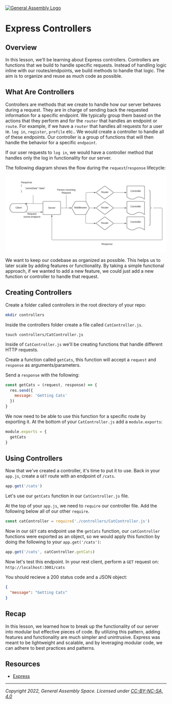 [![General Assembly Logo](https://ga-dash.s3.amazonaws.com/production/assets/logo-9f88ae6c9c3871690e33280fcf557f33.png)](https://generalassemb.ly)

# Express Controllers

## Overview

In this lesson, we'll be learning about Express controllers. Controllers are functions that we build to handle specific requests. Instead of handling logic inline with our routes/endpoints, we build methods to handle that logic. The aim is to organize and reuse as much code as possible.

## What Are Controllers

Controllers are methods that we create to handle how our server behaves during a request. They are in charge of sending back the requested information for a specific endpoint. We typically group them based on the actions that they perform and for the `router` that handles an endpoint or `route`. For example, if we have a `router` that handles all requests for a user ie. `log in`, `register`, `profile` etc.. We would create a controller to handle all of these endpoints. Our controller is a group of functions that will then handle the behavior for a specific `endpoint`.

If our user requests to `log in`, we would have a controller method that handles only the log in functionality for our server.

The following diagram shows the flow during the `request`/`response` lifecycle:

![diagram](controller_flow.png)

We want to keep our codebase as organized as possible. This helps us to later scale by adding features or functionality. By taking a simple functional approach, if we wanted to add a new feature, we could just add a new function or controller to handle that request.

## Creating Controllers

Create a folder called controllers in the root directory of your repo:

```sh
mkdir controllers
```

Inside the controllers folder create a file called `CatController.js`.

```sh:
touch controllers/CatController.js
```

Inside of `CatController.js` we'll be creating functions that handle different HTTP requests.

Create a function called `getCats`, this function will accept a `request` and `response` as arguments/parameters.

Send a `response` with the following:

```js
const getCats = (request, response) => {
  res.send({
    message: 'Getting Cats'
  })
}
```

We now need to be able to use this function for a specific route by exporting it. At the bottom of your `CatController.js` add a `module.exports`:

```js
module.exports = {
  getCats
}
```

## Using Controllers

Now that we've created a controller, it's time to put it to use. Back in your `app.js`, create a `GET` route with an endpoint of `/cats`.

```js
app.get('/cats')
```

Let's use our `getCats` function in our `CatController.js` file.

At the top of your `app.js`, we need to `require` our controller file.
Add the following below all of our other `require`.

```js
const catController = require('./controllers/CatController.js')
```

Now in our `GET` cats endpoint use the `getCats` function, our `catController` functions were exported as an object, so we would apply this function by doing the following to your `app.get('/cats')`:

```js
app.get('/cats', catController.getCats)
```

Now let's test this endpoint. In your rest client, perform a `GET` request on: `http://localhost:3001/cats`

You should recieve a 200 status code and a JSON object:

```json
{
  "message": "Getting Cats"
}
```

## Recap

In this lesson, we learned how to break up the functionality of our server into modular but effective pieces of code. By utilizing this pattern, adding features and functionality are much simpler and unintrusive. Express was meant to be lightweight and scalable, and by leveraging modular code, we can adhere to best practices and patterns.

## Resources

- [Express](https://expressjs.com/)

---

_Copyright 2022, General Assembly Space. Licensed under [CC-BY-NC-SA, 4.0](https://creativecommons.org/licenses/by-nc-sa/4.0/)_
